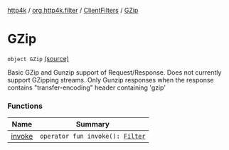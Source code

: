 [http4k](../../../index.md) / [org.http4k.filter](../../index.md) / [ClientFilters](../index.md) / [GZip](./index.md)

# GZip

`object GZip` [(source)](https://github.com/http4k/http4k/blob/master/http4k-core/src/main/kotlin/org/http4k/filter/ClientFilters.kt#L142)

Basic GZip and Gunzip support of Request/Response. Does not currently support GZipping streams.
Only Gunzip responses when the response contains "transfer-encoding" header containing 'gzip'

### Functions

| Name | Summary |
|---|---|
| [invoke](invoke.md) | `operator fun invoke(): `[`Filter`](../../../org.http4k.core/-filter/index.md) |
